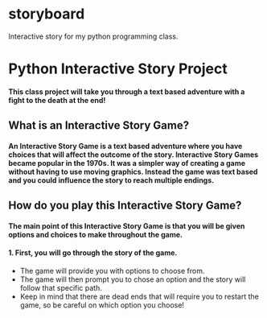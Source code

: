 # storyboard
Interactive story for my python programming class.
# Python Interactive Story Project
#### This class project will take you through a text based adventure with a fight to the death at the end!
## What is an Interactive Story Game?
#### An Interactive Story Game is a text based adventure where you have choices that will affect the outcome of the story. Interactive Story Games became popular in the 1970s. It was a simpler way of creating a game without having to use moving graphics. Instead the game was text based and you could influence the story to reach multiple endings.
## How do you play this Interactive Story Game?
#### The main point of this Interactive Story Game is that you will be given options and choices to make throughout the game.
#### 1. First, you will go through the story of the game.
  * The game will provide you with options to choose from.
  * The game will then prompt you to chose an option and the story will follow that specific path.
  * Keep in mind that there are dead ends that will require you to restart the game, so be careful on which option you choose!
